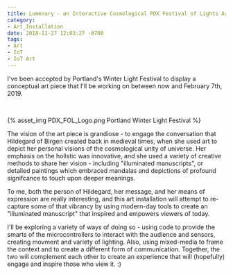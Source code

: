 ```yaml
---
title: Lumenary - an Interactive Cosmological PDX Festival of Lights Art Sculpture (Intro)
category:
- Art_Installation
date: 2018-11-27 12:03:27 -0700
tags: 
- Art
- IoT
- IoT Art
---
```


I've been accepted by Portland's Winter Light Festival to display a conceptual art piece that I'll be working on between now and February 7th, 2019.

&nbsp;


{% asset_img PDX_FOL_Logo.png Portland Winter Light Festival %}


The vision of the art piece is grandiose - to engage the conversation that Hildegard of Birgen created back in medieval times, when she used art to depict her personal visions of the cosmological unity of universe. Her emphasis on the holistic was innovative, and she used a variety of creative methods to share her vision - including "illuminated manuscripts", or detailed paintings which embraced mandalas and depictions of profound signifcance to touch upon deeper meanings. 

To me, both the person of Hildegard, her message, and her means of expression are really interesting, and this art installation will attempt to re-capture some of that vibrancy by using modern-day tools to create an "illuminated manuscript" that inspired and empowers viewers of today.

I'll be exploring a variety of ways of doing so - using code to provide the smarts of the microcontrollers to interact with the audience and sensors, creating movment and variety of lighting. Also, using mixed-media to frame the context and to create a different form of communication. Together, the two will complement each other to create an experience that will (hopefully) engage and inspire those who view it. :)